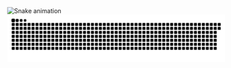 <img src="https://raw.githubusercontent.com/krypton0x00/krypton0x00/output/snake.svg" alt="Snake animation" />
<img src="https://github.com/krypton-0x00/krypton-0x00/blob/output/snake.svg"  />

###
